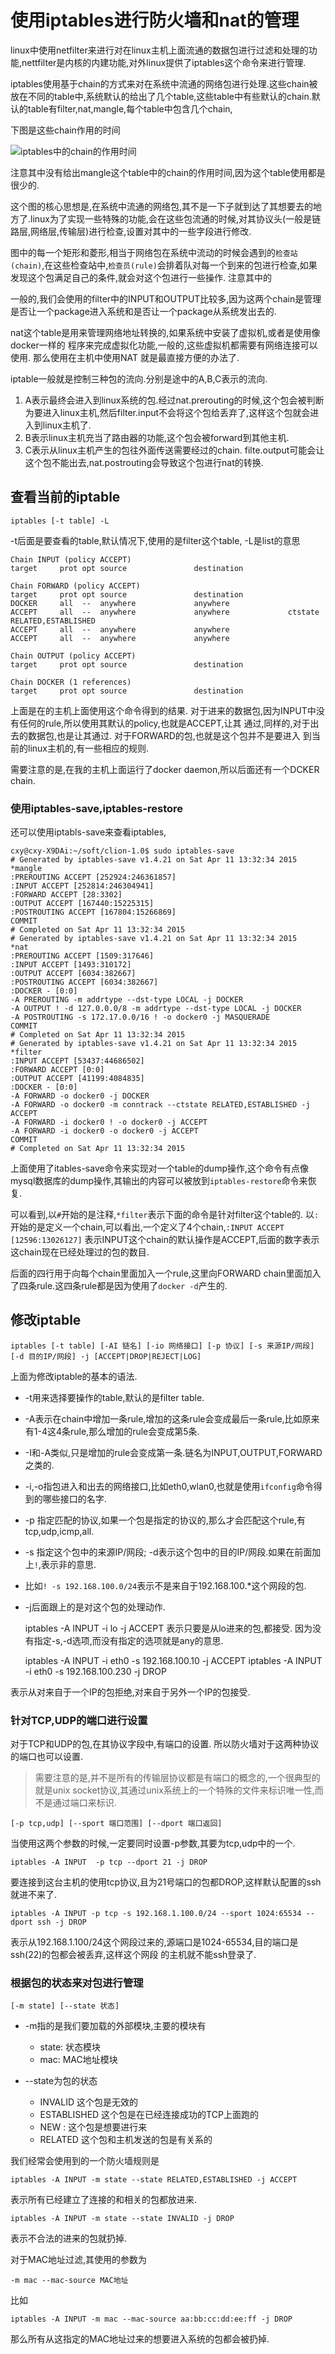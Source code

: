 # 使用iptables进行防火墙和nat的管理

linux中使用netfilter来进行对在linux主机上面流通的数据包进行过滤和处理的功能,nettfilter是内核的内建功能,对外linux提供了iptables这个命令来进行管理.

iptables使用基于chain的方式来对在系统中流通的网络包进行处理.这些chain被放在不同的table中,系统默认的给出了几个table,这些table中有些默认的chain.默认的table有filter,nat,mangle,每个table中包含几个chain,

下图是这些chain作用的时间

![iptables中的chain的作用时间](iptable.png)

注意其中没有给出mangle这个table中的chain的作用时间,因为这个table使用都是很少的.

这个图的核心思想是,在系统中流通的网络包,其不是一下子就到达了其想要去的地方了.linux为了实现一些特殊的功能,会在这些包流通的时候,对其协议头(一般是链路层,网络层,传输层)进行检查,设置对其中的一些字段进行修改.

图中的每一个矩形和菱形,相当于网络包在系统中流动的时候会遇到的`检查站(chain)`,在这些检查站中,`检查员(rule)`会排着队对每一个到来的包进行检查,如果发现这个包满足自己的条件,就会对这个包进行一些操作. 注意其中的

一般的,我们会使用的filter中的INPUT和OUTPUT比较多,因为这两个chain是管理是否让一个package进入系统和是否让一个package从系统发出去的.

nat这个table是用来管理网络地址转换的,如果系统中安装了虚拟机,或者是使用像docker一样的
程序来完成虚拟化功能,一般的,这些虚拟机都需要有网络连接可以使用. 那么使用在主机中使用NAT
就是最直接方便的办法了.

iptable一般就是控制三种包的流向.分别是途中的A,B,C表示的流向.

1. A表示最终会进入到linux系统的包.经过nat.prerouting的时候,这个包会被判断为要进入linux主机,然后filter.input不会将这个包给丢弃了,这样这个包就会进入到linux主机了.
1. B表示linux主机充当了路由器的功能,这个包会被forward到其他主机.
2. C表示从linux主机产生的包往外面传送需要经过的chain. filte.output可能会让这个包不能出去,nat.postrouting会导致这个包进行nat的转换.

## 查看当前的iptable


	iptables [-t table] -L

-t后面是要查看的table,默认情况下,使用的是filter这个table, -L是list的意思

	Chain INPUT (policy ACCEPT)
	target     prot opt source               destination

	Chain FORWARD (policy ACCEPT)
	target     prot opt source               destination
	DOCKER     all  --  anywhere             anywhere
	ACCEPT     all  --  anywhere             anywhere             ctstate RELATED,ESTABLISHED
	ACCEPT     all  --  anywhere             anywhere
	ACCEPT     all  --  anywhere             anywhere

	Chain OUTPUT (policy ACCEPT)
	target     prot opt source               destination

	Chain DOCKER (1 references)
	target     prot opt source               destination

上面是在的主机上面使用这个命令得到的结果.
对于进来的数据包,因为INPUT中没有任何的rule,所以使用其默认的policy,也就是ACCEPT,让其
通过,同样的,对于出去的数据包,也是让其通过. 对于FORWARD的包,也就是这个包并不是要进入
到当前的linux主机的,有一些相应的规则.

需要注意的是,在我的主机上面运行了docker daemon,所以后面还有一个DCKER chain.

### 使用iptables-save,iptables-restore

还可以使用iptabls-save来查看iptables,

    cxy@cxy-X9DAi:~/soft/clion-1.0$ sudo iptables-save
    # Generated by iptables-save v1.4.21 on Sat Apr 11 13:32:34 2015
    *mangle
    :PREROUTING ACCEPT [252924:246361857]
    :INPUT ACCEPT [252814:246304941]
    :FORWARD ACCEPT [28:3302]
    :OUTPUT ACCEPT [167440:15225315]
    :POSTROUTING ACCEPT [167804:15266869]
    COMMIT
    # Completed on Sat Apr 11 13:32:34 2015
    # Generated by iptables-save v1.4.21 on Sat Apr 11 13:32:34 2015
    *nat
    :PREROUTING ACCEPT [1509:317646]
    :INPUT ACCEPT [1493:310172]
    :OUTPUT ACCEPT [6034:382667]
    :POSTROUTING ACCEPT [6034:382667]
    :DOCKER - [0:0]
    -A PREROUTING -m addrtype --dst-type LOCAL -j DOCKER
    -A OUTPUT ! -d 127.0.0.0/8 -m addrtype --dst-type LOCAL -j DOCKER
    -A POSTROUTING -s 172.17.0.0/16 ! -o docker0 -j MASQUERADE
    COMMIT
    # Completed on Sat Apr 11 13:32:34 2015
    # Generated by iptables-save v1.4.21 on Sat Apr 11 13:32:34 2015
    *filter
    :INPUT ACCEPT [53437:44686502]
    :FORWARD ACCEPT [0:0]
    :OUTPUT ACCEPT [41199:4084835]
    :DOCKER - [0:0]
    -A FORWARD -o docker0 -j DOCKER
    -A FORWARD -o docker0 -m conntrack --ctstate RELATED,ESTABLISHED -j ACCEPT
    -A FORWARD -i docker0 ! -o docker0 -j ACCEPT
    -A FORWARD -i docker0 -o docker0 -j ACCEPT
    COMMIT
    # Completed on Sat Apr 11 13:32:34 2015


上面使用了itables-save命令来实现对一个table的dump操作,这个命令有点像mysql数据库的dump操作,其输出的内容可以被放到`iptables-restore`命令来恢复.

可以看到,以`#`开始的是注释,`*filter`表示下面的命令是针对filter这个table的.
以`:`开始的是定义一个chain,可以看出,一个定义了4个chain,`:INPUT ACCEPT [12596:13026127]`
表示INPUT这个chain的默认操作是ACCEPT,后面的数字表示这chain现在已经处理过的包的数目.

后面的四行用于向每个chain里面加入一个rule,这里向FORWARD chain里面加入了四条rule.这四条rule都是因为使用了`docker -d`产生的.



## 修改iptable

	iptables [-t table] [-AI 链名] [-io 网络接口] [-p 协议] [-s 来源IP/网段] [-d 目的IP/网段] -j [ACCEPT|DROP|REJECT|LOG]

上面为修改iptable的基本的语法.

* -t用来选择要操作的table,默认的是filter table.

* -A表示在chain中增加一条rule,增加的这条rule会变成最后一条rule,比如原来有1-4这4条rule,那么增加的rule会变成第5条.

* -I和-A类似,只是增加的rule会变成第一条.链名为INPUT,OUTPUT,FORWARD之类的.

* -i,-o指包进入和出去的网络接口,比如eth0,wlan0,也就是使用`ifconfig`命令得到的哪些接口的名字.

* -p 指定匹配的协议,如果一个包是指定的协议的,那么才会匹配这个rule,有tcp,udp,icmp,all.

* -s 指定这个包中的来源IP/网段; -d表示这个包中的目的IP/网段.如果在前面加上`!`,表示非的意思.
* 比如`! -s 192.168.100.0/24`表示不是来自于192.168.100.*这个网段的包.

* -j后面跟上的是对这个包的处理动作.


	iptables -A INPUT -i lo -j ACCEPT
表示只要是从lo进来的包,都接受. 因为没有指定-s,-d选项,而没有指定的选项就是any的意思.

	iptables -A INPUT -i eth0 -s 192.168.100.10 -j ACCEPT
	iptables -A INPUT -i eth0 -s 192.168.100.230 -j DROP

表示从对来自于一个IP的包拒绝,对来自于另外一个IP的包接受.

### 针对TCP,UDP的端口进行设置
对于TCP和UDP的包,在其协议字段中,有端口的设置. 所以防火墙对于这两种协议的端口也可以设置.

> 需要注意的是,并不是所有的传输层协议都是有端口的概念的,一个很典型的就是unix socket协议,其通过unix系统上的一个特殊的文件来标识唯一性,而不是通过端口来标识.

	[-p tcp,udp] [--sport 端口范围] [--dport 端口返回]

当使用这两个参数的时候,一定要同时设置-p参数,其要为tcp,udp中的一个.

	iptables -A INPUT  -p tcp --dport 21 -j DROP

要连接到这台主机的使用tcp协议,且为21号端口的包都DROP,这样默认配置的ssh就进不来了.

	iptables -A INPUT -p tcp -s 192.168.1.100.0/24 --sport 1024:65534 --dport ssh -j DROP

表示从192.168.1.100/24这个网段过来的,源端口是1024-65534,目的端口是ssh(22)的包都会被丢弃,这样这个网段
的主机就不能ssh登录了.




### 根据包的状态来对包进行管理

    [-m state] [--state 状态]

* -m指的是我们要加载的外部模块,主要的模块有
    * state: 状态模块
    * mac: MAC地址模块

* --state为包的状态
    * INVALID 这个包是无效的
    * ESTABLISHED 这个包是在已经连接成功的TCP上面跑的
    * NEW : 这个包是想要进行来
    * RELATED 这个包和主机发送的包是有关系的


我们经常会使用到的一个防火墙规则是

	iptables -A INPUT -m state --state RELATED,ESTABLISHED -j ACCEPT
表示所有已经建立了连接的和相关的包都放进来.

	iptables -A INPUT -m state --state INVALID -j DROP
表示不合法的进来的包就扔掉.

对于MAC地址过滤,其使用的参数为

    -m mac --mac-source MAC地址
比如

    iptables -A INPUT -m mac --mac-source aa:bb:cc:dd:ee:ff -j DROP
那么所有从这指定的MAC地址过来的想要进入系统的包都会被扔掉.

